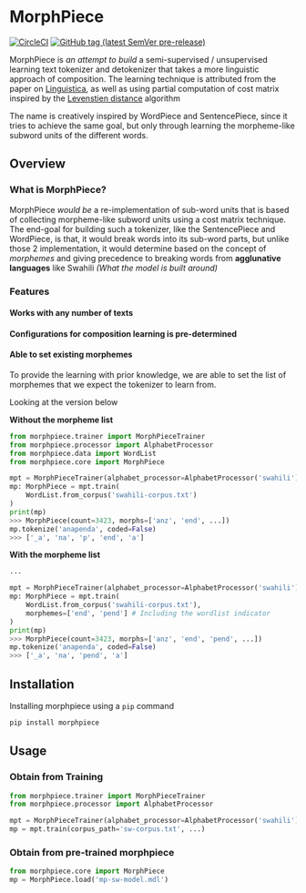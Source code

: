 # MorphPiece

[![CircleCI](https://circleci.com/gh/iam-kevin/morphpiece/tree/main.svg?style=svg&circle-token=5c1789af0f217b956fcadec6bb2787bd7135035e)](https://app.circleci.com/pipelines/github/iam-kevin/morphpiece/6/workflows/a7bffeba-b31d-4e72-80c6-4118211c97d1)
[![GitHub tag (latest SemVer pre-release)](https://img.shields.io/github/v/tag/iam-kevin/morphpiece??style=flat&logo=appveyor&include_prereleases&sort=semver)](https://github.com/iam-kevin/morphpiece/tree/main)

MorphPiece is _an attempt to build_ a semi-supervised / unsupervised learning text tokenizer and detokenizer that takes a more linguistic approach of composition. The learning technique is attributed from the paper on [Linguistica](http://people.cs.uchicago.edu/~jagoldsm/linguistica-site/), as well as using partial computation of cost matrix inspired by the [Levenstien distance](https://en.wikipedia.org/wiki/Levenshtein_distance) algorithm

The name is creatively inspired by WordPiece and SentencePiece, since it tries to achieve the same goal, but only through learning the morpheme-like subword units of the different words.

<!-- **This is a product used by the Inspired Ideas Reseach Team** -->

## Overview

### What is MorphPiece?

MorphPiece _would be_ a re-implementation of sub-word units that is based of collecting morpheme-like subword units using a cost matrix technique. The end-goal for building such a tokenizer, like the SentencePiece and WordPiece, is that, it would break words into its sub-word parts, but unlike those 2 implementation, it would determine based on the concept of _morphemes_ and giving precedence to breaking words from **agglunative languages** like Swahili *(What the model is built around)*

### Features

#### Works with any number of texts

#### Configurations for composition learning is pre-determined

#### Able to set existing morphemes

To provide the learning with prior knowledge, we are able to set the list of morphemes that we expect the tokenizer to learn from. 

Looking at the version below

**Without the morpheme list**
```python
from morphpiece.trainer import MorphPieceTrainer
from morphpiece.processor import AlphabetProcessor
from morphpiece.data import WordList
from morphpiece.core import MorphPiece

mpt = MorphPieceTrainer(alphabet_processor=AlphabetProcessor('swahili'))
mp: MorphPiece = mpt.train(
    WordList.from_corpus('swahili-corpus.txt')
)
print(mp)
>>> MorphPiece(count=3423, morphs=['anz', 'end', ...])
mp.tokenize('anapenda', coded=False)
>>> ['_a', 'na', 'p', 'end', 'a']
```

**With the morpheme list**
```python
...

mpt = MorphPieceTrainer(alphabet_processor=AlphabetProcessor('swahili'))
mp: MorphPiece = mpt.train(
    WordList.from_corpus('swahili-corpus.txt'), 
    morphemes=['end', 'pend'] # Including the wordlist indicator
)
print(mp)
>>> MorphPiece(count=3423, morphs=['anz', 'end', 'pend', ...])
mp.tokenize('anapenda', coded=False)
>>> ['_a', 'na', 'pend', 'a']

```

## Installation

Installing morphpiece using a `pip` command

```bash
pip install morphpiece
```

## Usage

### Obtain from Training

```python
from morphpiece.trainer import MorphPieceTrainer
from morphpiece.processor import AlphabetProcessor

mpt = MorphPieceTrainer(alphabet_processor=AlphabetProcessor('swahili'))
mp = mpt.train(corpus_path='sw-corpus.txt', ...)
```

### Obtain from pre-trained morphpiece
<!-- TODO: revise this pre-trained morphpiece -->

```python
from morphpiece.core import MorphPiece
mp = MorphPiece.load('mp-sw-model.mdl')
```

